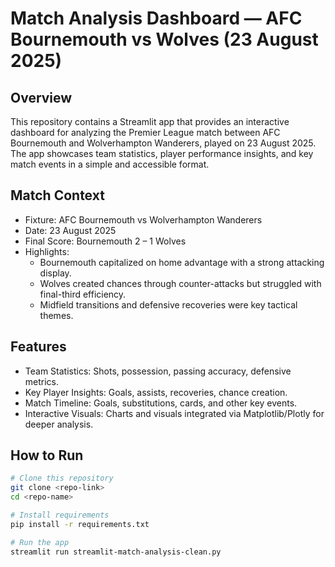 # Match Analysis Dashboard — AFC Bournemouth vs Wolves (23 August 2025)

## Overview
This repository contains a Streamlit app that provides an interactive dashboard for analyzing the Premier League match between AFC Bournemouth and Wolverhampton Wanderers, played on 23 August 2025. The app showcases team statistics, player performance insights, and key match events in a simple and accessible format.

## Match Context
- Fixture: AFC Bournemouth vs Wolverhampton Wanderers  
- Date: 23 August 2025  
- Final Score: Bournemouth 2 – 1 Wolves  
- Highlights:  
  - Bournemouth capitalized on home advantage with a strong attacking display.  
  - Wolves created chances through counter-attacks but struggled with final-third efficiency.  
  - Midfield transitions and defensive recoveries were key tactical themes.  

## Features
- Team Statistics: Shots, possession, passing accuracy, defensive metrics.  
- Key Player Insights: Goals, assists, recoveries, chance creation.  
- Match Timeline: Goals, substitutions, cards, and other key events.  
- Interactive Visuals: Charts and visuals integrated via Matplotlib/Plotly for deeper analysis.  

## How to Run
```bash
# Clone this repository
git clone <repo-link>
cd <repo-name>

# Install requirements
pip install -r requirements.txt  

# Run the app
streamlit run streamlit-match-analysis-clean.py
